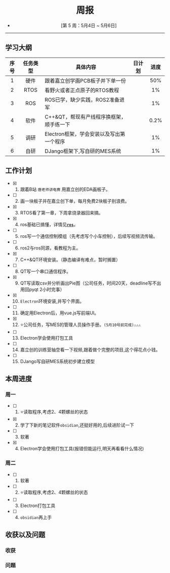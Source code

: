 # <center> 周报 
- <center>[第 5 周：5月4日 ~ 5月6日]  

***

## 学习大纲
|序号|任务类型|具体内容|日计划|进度|
|:--:|:-----:|-------|:----:|:--:|
|1 |硬件 |跟着嘉立创学画PCB板子并下单一份 |  | 50% |
|2 |RTOS |看野火或者正点原子的RTOS教程 |  | 1% | 
|3 |ROS |ROS已学，缺少实践，ROS2准备进军 |  | 1% |
|4 |软件 |C++&QT，帮现有产线程序换框架，顺手练一下 |  | 0.2% |
|5 |调研 |Electron框架，学会安装以及写出第一个程序 |  | 1% | 
|6 |自研 |DJango框架下,写自研的MES系统| |1%|

## 工作计划

- [x] 1. 跟着B站 `唐老师讲电赛` 用嘉立创的EDA画板子。
- [ ] 2. 画一块板子并在嘉立创下单，每月免费2块板子别浪费。
- [x] 3. RTOS看了第一章，下周拿烧录器回来搞。
- [x] 4. ros基础已搞懂，详情见[**`ros`**](/ROS%E6%9C%BA%E5%99%A8%E4%BA%BA/ROS.md)。
- [ ] 5. ros写一个通信控制模组（先考虑写个小车控制），后续写视频流传输。
- [ ] 6. ros2与ros同源，看教程为主。
- [x] 7. C++&QT环境安装。（静态编译有难点，暂时搁置）
- [ ] 8. QT写一个串口通信程序。
- [x] 9. QT写读取csv并分析画出Pie图（公司任务，时间20天，deadline写不出用回pyqt 2小时完事）
- [x] 10. `Electron`环境安装,并写个界面。
- [ ] 11. 确定用Electron后，用vue.js写前端UI。
- [x] 12. ⭐公司任务，写MES的管理人员操作手册。`(5月10号前完成)⚠️⚠️⚠️`
- [ ] 13. Electron学会使用打包工具
- [ ] 14. 嘉立创的训练营抽空看一下视频,跟着做个完整的项目,这个得花点小钱。
- [ ] 15. DJango写自研MES系统初步建立模型

## 本周进度

### 周一
- [ ] 1. ⭐读取程序,考虑2、4颗螺丝的状态
- [x] 2. 学了下新的笔记软件`obsidian`,还挺好用的,后续进阶试一下
- [ ] 3. 软著
- [x] 4. Electron学会使用打包工具(报错但能运行,明天再看看什么情况)

### 周二
- [ ] 1. 软著
- [ ] 2. ⭐读取程序,考虑2、4颗螺丝的状态
- [ ] 3. Electron打包工具
- [ ] 4. `obsidian`再上手

## 收获以及问题
### 收获

### 问题
